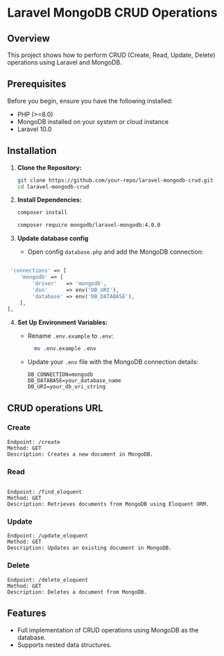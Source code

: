 # Laravel MongoDB CRUD Operations

## Overview

This project shows how to perform CRUD (Create, Read, Update, Delete) operations using Laravel and MongoDB.

## Prerequisites

Before you begin, ensure you have the following installed:
- PHP (>=8.0)
- MongoDB installed on your system or cloud instance
- Laravel 10.0

## Installation

1. **Clone the Repository:**
   ```bash
   git clone https://github.com/your-repo/laravel-mongodb-crud.git
   cd laravel-mongodb-crud
   ```

2. **Install Dependencies:**
   ```bash
   composer install

   composer require mongodb/laravel-mongodb:4.0.0
   ```
3. **Update database config**
    - Open config `database.php` and add the MongoDB connection:
```php

 'connections' => [
    'mongodb' => [
        'driver'   => 'mongodb',
        'dsn'      => env('DB_URI'),
        'database' => env('DB_DATABASE'),  
    ],
],
   ```

4. **Set Up Environment Variables:**
   - Rename `.env.example` to `.env`:
     ```bash
       mv .env.example .env
     ```
   - Update your `.env` file with the MongoDB connection details:

     ```env
     DB_CONNECTION=mongodb
     DB_DATABASE=your_database_name
     DB_URI=your_db_uri_string
     ```

## CRUD operations URL

### Create

```
Endpoint: /create
Method: GET
Description: Creates a new document in MongoDB.
```

### Read
```

Endpoint: /find_eloquent
Method: GET
Description: Retrieves documents from MongoDB using Eloquent ORM.
```

### Update
```
Endpoint: /update_eloquent
Method: GET
Description: Updates an existing document in MongoDB.
```


### Delete
```
Endpoint: /delete_eloquent
Method: GET
Description: Deletes a document from MongoDB.
```
## Features

- Full implementation of CRUD operations using MongoDB as the database.
- Supports nested data structures.
